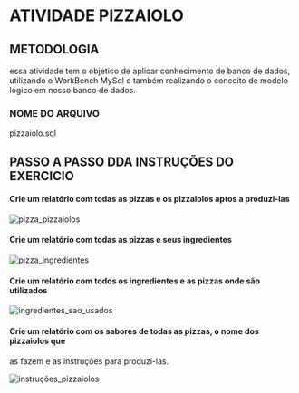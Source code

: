 # ATIVIDADE PIZZAIOLO

## METODOLOGIA
essa atividade tem o objetico de aplicar conhecimento de banco de dados, utilizando o WorkBench MySql e também realizando o conceito de modelo lógico em nosso banco de dados.

### NOME DO ARQUIVO
pizzaiolo.sql

## PASSO A PASSO DDA INSTRUÇÕES DO EXERCICIO
#### Crie um relatório com todas as pizzas e os pizzaiolos aptos a produzi-las

![pizza_pizzaiolos](https://github.com/MatheusLaiaa/PIZZAIOLO/assets/144149403/3276e393-0b8a-4fdf-a8b0-db70a1052ce5)

#### Crie um relatório com todas as pizzas e seus ingredientes

![pizza_ingredientes](https://github.com/MatheusLaiaa/PIZZAIOLO/assets/144149403/7ed5d640-8d0f-41ef-9d6c-73b6e1e7f691)

#### Crie um relatório com todos os ingredientes e as pizzas onde são utilizados

![ingredientes_sao_usados](https://github.com/MatheusLaiaa/PIZZAIOLO/assets/144149403/49df6918-5b80-4e11-829d-7611479e5493)

#### Crie um relatório com os sabores de todas as pizzas, o nome dos pizzaiolos que
as fazem e as instruções para produzi-las.

![instruções_pizzaiolos](https://github.com/MatheusLaiaa/PIZZAIOLO/assets/144149403/e39648df-4bc3-4305-8517-981e51f5fbd5)



